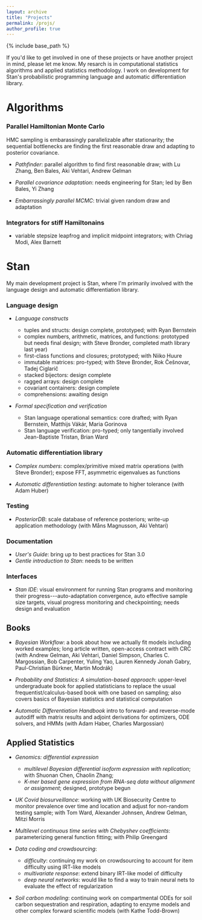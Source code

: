 ```yaml
---
layout: archive
title: "Projects"
permalink: /projs/
author_profile: true
---
```


{% include base_path %}

If you'd like to get involved in one of these projects or have another project in mind, please let me know.  My resarch is in computational statistics algorithms and applied statistics methodology. I work on development for Stan's probabilistic programming language and automatic differentiation library.

# Algorithms

### Parallel Hamiltonian Monte Carlo

HMC sampling is embarassingly parallelizable after stationarity;  the sequential bottlenecks are finding the first reasonable draw and adapting to posterior covariance.

* *Pathfinder*: parallel algorithm to find first reasonable draw; with Lu Zhang, Ben Bales, Aki Vehtari, Andrew Gelman

* *Parallel covariance adaptation*: needs engineering for Stan; led by Ben Bales, Yi Zhang

* *Embarrassingly parallel MCMC*:  trivial given random draw and adaptation


### Integrators for stiff Hamiltonains

* variable stepsize leapfrog and implicit midpoint integrators; with Chriag Modi, Alex Barnett


# Stan

My main development project is Stan, where I'm primarily involved with the
language design and automatic differentiation library.

### Language design

* *Language constructs*
    * tuples and structs: design complete, prototyped; with Ryan Bernstein
    * complex numbers, arithmetic, matrices, and functions: prototyped
	but needs final design; with Steve Bronder, completed
math library last year)
    * first-class functions and closures; prototyped; with Niiko Huure
	* immutable matrices: pro-typed; with Steve Bronder, Rok Češnovar, Tadej Ciglarič
	* stacked bijectors: design complete
	* ragged arrays: design complete
	* covariant containers: design complete
	* comprehensions: awaiting design

* *Formal specification and verification*
    * Stan language operational semantics: core drafted; with Ryan Bernstein,
	Matthijs Vákár, Maria Gorinova
	* Stan language verification: pro-typed; only tangentially involved
  Jean-Baptiste Tristan, Brian Ward

### Automatic differentiation library

* *Complex numbers*: complex/primitive mixed matrix operations (with Steve Bronder);
expose FFT, asymmetric eigenvalues as functions

* *Automatic differentiation testing*: automate to higher tolerance (with Adam Huber)

### Testing

* *PosteriorDB*: scale database of reference posteriors; write-up
  application methodology (with Måns Magnusson, Aki Vehtari)

### Documentation

* *User's Guide*: bring up to best practices for Stan 3.0
* *Gentle introduction to Stan*: needs to be written

### Interfaces

* *Stan IDE*: visual environment for running Stan programs and
monitoring their progress---auto-adaptation convergence, auto
effective sample size targets, visual progress monitoring and
checkpointing; needs design and evaluation


## Books

* *Bayesian Workflow*: a book about how we actually fit models
  including worked examples;  long article written, open-access
  contract with CRC (with Andrew Gelman, Aki Vehtari, Daniel Simpson,
  Charles C. Margossian, Bob Carpenter, Yuling Yao, Lauren Kennedy
  Jonah Gabry, Paul-Christian Bürkner, Martin Modrák)


* *Probability and Statistics: A simulation-based approach*:
  upper-level undergraduate book for applied statisticians to replace
  the usual frequentist/calculus-based book with one based on
  sampling; also covers basics of Bayesian statistics and statistical
  computation

* *Automatic Differentiation Handbook* intro to forward- and
  reverse-mode autodiff with matrix results and adjoint derivations
  for optimizers, ODE solvers, and HMMs (with Adam Haber, Charles
  Margossian)


## Applied Statistics

* *Genomics: differential expression*
    * *multilevel Bayesian differential isoform expression with
      replication*;  with Shuonan Chen, Chaolin Zhang;
	* *K-mer based gene expression from RNA-seq data without
alignment or assignment*; designed, prototype begun

* *UK Covid biosurveillance*: working with UK Biosecurity Centre to monitor
  prevalence over time and location and adjust for non-random testing
  sample; with Tom Ward, Alexander Johnsen, Andrew Gelman, Mitzi
  Morris

* *Multilevel continuous time series with Chebyshev coefficients*:
parameterizing general function fitting; with Philip Greengard

* *Data coding and crowdsourcing*:
    - *difficulty*: continuing my work on crowdsourcing
	to account for item difficulty using IRT-like models
	- *multivariate response*: extend binary IRT-like model of difficulty
    - *deep neural networks*: would like to find a way to train neural
      nets to evaluate the effect of regularization

* *Soil carbon modeling*: continuing work on compartmental ODEs for
  soil carbon sequestration and respiration, adapting to enzyme models
  and other complex forward scientific models (with Kathe Todd-Brown)



